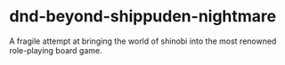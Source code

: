 # dnd-beyond-shippuden-nightmare
A fragile attempt at bringing the world of shinobi into the most renowned role-playing board game.
